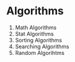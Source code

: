 # Algorithms
1. Math Algorithms
2. Stat Algorithms
3. Sorting Algorithms
4. Searching Algorithms
4. Random Algorihtms
